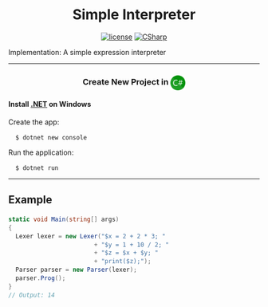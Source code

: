 <h1 align="center">Simple Interpreter</h1>
<div align="center">

[![license](https://img.shields.io/github/license/LuisFernandoBenatto/Simple-Interpreter.svg)](https://github.com/LuisFernandoBenatto/Simple-Interpreter/blob/master/LICENSE)
<a href="https://docs.microsoft.com/pt-br/dotnet/csharp/" target="_blank"><img alt="CSharp" src="https://img.shields.io/badge/C Sharp-%2332CD32.svg?&style=flat&logo=csharp&logoColor=white"/></a>
</div>

<p>Implementation: A simple expression interpreter</p>

---

<h3 align="center"><strong> Create New Project in <img align="center" height="30" src="https://raw.githubusercontent.com/github/explore/80688e429a7d4ef2fca1e82350fe8e3517d3494d/topics/csharp/csharp.png"></strong></h3>
<h4> Install <a href="https://docs.microsoft.com/pt-br/dotnet/core/install/windows?tabs=net50" target="_blank">.NET</a> on Windows </h4>
Create the app:

```
  $ dotnet new console
```
Run the application:
```
  $ dotnet run
```
---

## Example

```C#
static void Main(string[] args)
{
  Lexer lexer = new Lexer("$x = 2 + 2 * 3; "
                        + "$y = 1 + 10 / 2; "
                        + "$z = $x + $y; "
                        + "print($z);");
  Parser parser = new Parser(lexer);
  parser.Prog();
}  
// Output: 14
```
